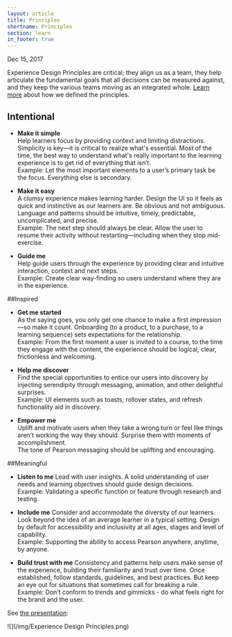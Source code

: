 ```yaml
---
layout: article
title: Principles
shortname: Principles
section: learn
in_footer: true
---
```


Dec 15, 2017

Experience Design Principles are critical; they align us as a team, they help articulate the fundamental goals that all decisions can be measured against, and they keep the various teams moving as an integrated whole. [Learn more](https://neo.pearson.com/people/USCHED2/blog/2017/12/13/17-accomplishments-experience-design-principles) about how we defined the principles.



## Intentional


- **Make it simple**  
Help learners focus by providing context and limiting distractions.
Simplicity is key—it is critical to realize what's essential. Most of the time, the best way to understand what's really important to the learning experience is to get rid of everything that isn’t.  
Example: Let the most important elements to a user’s primary task be the focus. Everything else is secondary.

- **Make it easy**  
A clumsy experience makes learning harder. Design the UI so it feels as quick and instinctive as our learners are.
Be obvious and not ambiguous. Language and patterns should be intuitive, timely, predictable, uncomplicated, and precise.  
Example: The next step should always be clear. Allow the user to resume their activity without restarting—including when they stop mid-exercise.

- **Guide me**  
Help guide users through the experience by providing clear and intuitive interaction, context and next steps.  
Example: Create clear way-finding so users understand where they are in the experience.



##Inspired
- **Get me started**  
As the saying goes, you only get one chance to make a first impression—so make it count. Onboarding (to a product, to a purchase, to a learning sequence) sets expectations
for the relationship.  
Example: From the first moment a user is invited to a course, to the time they engage with the content, the experience should be logical, clear, frictionless and welcoming.

- **Help me discover**  
Find the special opportunities to entice our users into discovery by injecting serendipity through messaging, animation, and other delightful surprises.  
Example: UI elements such as toasts, rollover states, and refresh functionality aid in discovery.

- **Empower me**  
Uplift and motivate users when they take a wrong turn or feel like things aren’t working the way they should. Surprise them with moments of accomplishment.  
The tone of Pearson messaging should be uplifting and encouraging.

##Meaningful

- **Listen to me**
Lead with user insights. A solid understanding of user needs and learning objectives should guide design decisions.  
Example: Validating a specific function or feature through research and testing.

- **Include me**
Consider and accommodate the diversity of our learners. Look beyond the idea of an average learner in a typical setting. Design by default for accessibility and inclusivity at all ages, stages and level of capability.  
Example: Supporting the ability to access Pearson anywhere, anytime, by anyone.

- **Build trust with me**
Consistency and patterns help users make sense of the experience, building their familiarity and trust over time. Once established, follow standards, guidelines, and best practices. But keep an eye out for situations that sometimes call for breaking a rule.
Example: Don’t conform to trends and gimmicks - do what feels right for the brand and the user.  

See [the presentation](https://docs.google.com/presentation/d/10mxa5vTw4Uwj7hxLtkKKrtmFsE1G6JrynI-JL-lWNgc/edit#slide=id.g23ba321e10_0_500):

![](/img/Experience Design Principles.png)
